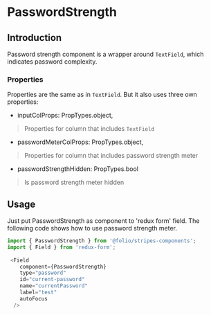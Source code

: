 # PasswordStrength

## Introduction

Password strength component is a wrapper around `TextField`, which indicates password complexity.

### Properties

Properties are the same as in `TextField`. But it also uses three own properties: 
  * inputColProps: PropTypes.object,
  > Properties for column that includes `TextField`
  * passwordMeterColProps: PropTypes.object,
  > Properties for column that includes password strength meter
  * passwordStrengthHidden: PropTypes.bool
  > Is password strength meter hidden
## Usage
Just put PasswordStrength as component to 'redux form' field.
The following code shows how to use password strength meter.

```javascript
import { PasswordStrength } from '@folio/stripes-components';
import { Field } from 'redux-form';
 
 <Field
    component={PasswordStrength}
    type="password"
    id="current-password"
    name="currentPassword"
    label="test"
    autoFocus
  />
```
